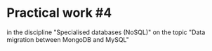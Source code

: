 # Practical work #4
in the discipline "Specialised databases (NoSQL)" on the topic "Data migration between MongoDB and MySQL"
